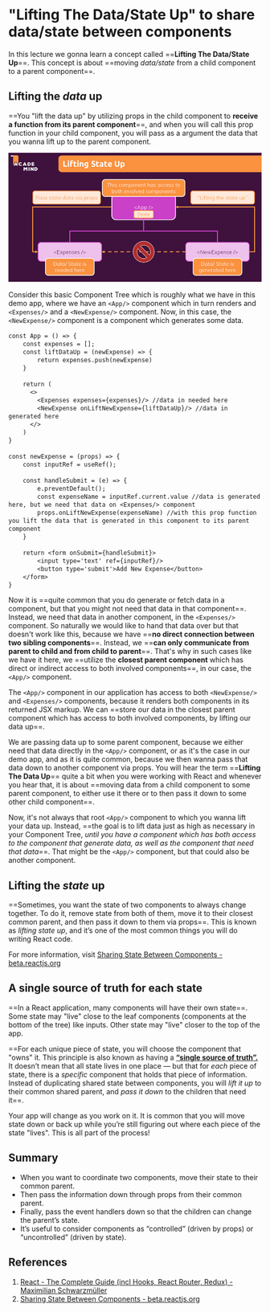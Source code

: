 # "Lifting The Data/State Up" to share data/state between components

In this lecture we gonna learn a concept called ==**Lifting The Data/State Up**==. This concept is about ==moving _data/state_ from a child component to a parent component==.

## Lifting the _data_ up

==You "lift the data up" by utilizing props in the child component to **receive a function from its parent component**==, and when you will call this prop function in your child component, you will pass as a argument the data that you wanna lift up to the parent component.

![Lifting_the_state_up](../../img/Lifting_the_state_up.jpg)

Consider this basic Component Tree which is roughly what we have in this demo app, where we have an `<App/>` component which in turn renders and `<Expenses/>` and a `<NewExpense/>` component. Now, in this case, the `<NewExpense/>` component is a component which generates some data.

```react
const App = () => {
    const expenses = [];
    const liftDataUp = (newExpense) => {
        return expenses.push(newExpense)
    }

    return (
      <>
        <Expenses expenses={expenses}/> //data in needed here
        <NewExpense onLiftNewExpense={liftDataUp}/> //data in generated here
      </>
    )
}

const newExpense = (props) => {
    const inputRef = useRef();

    const handleSubmit = (e) => {
        e.preventDefault();
        const expenseName = inputRef.current.value //data is generated here, but we need that data on <Expenses/> component
        props.onLiftNewExpense(expenseName) //with this prop function you lift the data that is generated in this component to its parent component
    }

    return <form onSubmit={handleSubmit}>
    	<input type='text' ref={inputRef}/>
        <button type='submit'>Add New Expense</button>
    </form>
}
```

Now it is ==quite common that you do generate or fetch data in a component, but that you might not need that data in that component==. Instead, we need that data in another component, in the `<Expenses/>` component. So naturally we would like to hand that data over but that doesn't work like this, because we have ==**no direct connection between two sibling components**==. Instead, we ==**can only communicate from parent to child and from child to parent**==. That's why in such cases like we have it here, we ==utilize the **closest parent component** which has direct or indirect access to both involved components==, in our case, the `<App/>` component.

The `<App/>` component in our application has access to both `<NewExpense/>` and `<Expenses/>` components, because it renders both components in its returned JSX markup. We can ==store our data in the closest parent component which has access to both involved components, by lifting our data up==.

We are passing data up to some parent component, because we either need that data directly in the `<App/>` component, or as it's the case in our demo app, and as it is quite common, because we then wanna pass that data down to another component via props. You will hear the term ==**Lifting The Data Up**== quite a bit when you were working with React and whenever you hear that, it is about ==moving data from a child component to some parent component, to either use it there or to then pass it down to some other child component==.

Now, it's not always that root `<App/>` component to which you wanna lift your data up. Instead, ==the goal is to lift data just as high as necessary in your Component Tree, _until you have a component which has both access to the component that generate data, as well as the component that need that data_==. That might be the `<App/>` component, but that could also be another component.

## Lifting the _state_ up

==Sometimes, you want the state of two components to always change together. To do it, remove state from both of them, move it to their closest common parent, and then pass it down to them via props==. This is known as _lifting state up_, and it’s one of the most common things you will do writing React code.

For more information, visit [Sharing State Between Components - beta.reactjs.org](https://beta.reactjs.org/learn/sharing-state-between-components)

## A single source of truth for each state

==In a React application, many components will have their own state==. Some state may "live" close to the leaf components (components at the bottom of the tree) like inputs. Other state may "live" closer to the top of the app.

==For each unique piece of state, you will choose the component that "owns" it. This principle is also known as having a **[“single source of truth”.](https://en.wikipedia.org/wiki/Single_source_of_truth)** It doesn’t mean that all state lives in one place — but that for _each_ piece of state, there is a _specific_ component that holds that piece of information. Instead of duplicating shared state between components, you will _lift it up_ to their common shared parent, and _pass it down_ to the children that need it==.

Your app will change as you work on it. It is common that you will move state down or back up while you’re still figuring out where each piece of the state "lives". This is all part of the process!

## Summary

- When you want to coordinate two components, move their state to their common parent.
- Then pass the information down through props from their common parent.
- Finally, pass the event handlers down so that the children can change the parent’s state.
- It’s useful to consider components as “controlled” (driven by props) or “uncontrolled” (driven by state).

## References

1. [React - The Complete Guide (incl Hooks, React Router, Redux) - Maximilian Schwarzmüller](https://www.udemy.com/course/react-the-complete-guide-incl-redux/)
1. [Sharing State Between Components - beta.reactjs.org](https://beta.reactjs.org/learn/sharing-state-between-components)
